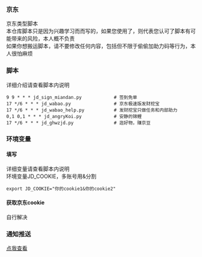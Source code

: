 ### 京东 
京东类型脚本     
本仓库脚本只是因为兴趣学习而而写的，如果您使用了，则代表您认可了脚本有可能带来的风险，本人概不负责                                       
如果你想搬运脚本，请不要修改任何内容，包括但不限于偷偷加助力码等行为，本人很怕麻烦         
### 脚本
详细介绍请查看脚本内说明        
           
```
9 9 * * * jd_sign_miandan.py            # 签到免单  
17 */6 * * * jd_wabao.py                # 京东极速版发财挖宝
17 */6 * * * jd_wabao_help.py           # 发财挖宝只做任务和内部助力
0,1 0,1 * * * jd_angryKoi.py            # 安静的锦鲤
17 */6 * * * jd_ghwzjd.py               # 逛好物，赚京豆
```
### 环境变量
#### 填写
详细变量请查看脚本内说明      
环境变量JD_COOKIE，多账号用&分割       
           
```
export JD_COOKIE="你的cookie1&你的cookie2"    
```
#### 获取京东cookie
自行解决    
        
### 通知推送
[点我查看](https://github.com/wuye999/myScripts/blob/main/send.md)        
         


